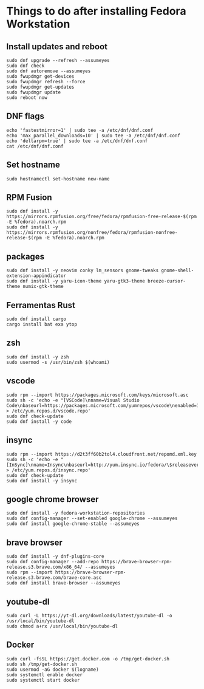 # Things to do after installing Fedora Workstation

## Install updates and reboot

```properties
sudo dnf upgrade --refresh --assumeyes
sudo dnf check
sudo dnf autoremove --assumeyes
sudo fwupdmgr get-devices
sudo fwupdmgr refresh --force
sudo fwupdmgr get-updates
sudo fwupdmgr update
sudo reboot now
```

## DNF flags

```properties
echo 'fastestmirror=1' | sudo tee -a /etc/dnf/dnf.conf
echo 'max_parallel_downloads=10' | sudo tee -a /etc/dnf/dnf.conf
echo 'deltarpm=true' | sudo tee -a /etc/dnf/dnf.conf
cat /etc/dnf/dnf.conf
```

## Set hostname

```properties
sudo hostnamectl set-hostname new-name
```

## RPM Fusion

```properties
sudo dnf install -y https://mirrors.rpmfusion.org/free/fedora/rpmfusion-free-release-$(rpm -E %fedora).noarch.rpm
sudo dnf install -y https://mirrors.rpmfusion.org/nonfree/fedora/rpmfusion-nonfree-release-$(rpm -E %fedora).noarch.rpm
```

## packages

```properties
sudo dnf install -y neovim conky lm_sensors gnome-tweaks gnome-shell-extension-appindicator
sudo dnf install -y yaru-icon-theme yaru-gtk3-theme breeze-cursor-theme numix-gtk-theme
```

## Ferramentas Rust
```properties
sudo dnf install cargo
cargo install bat exa ytop
```


## zsh

```properties
sudo dnf install -y zsh
sudo usermod -s /usr/bin/zsh $(whoami)
```

## vscode

```properties
sudo rpm --import https://packages.microsoft.com/keys/microsoft.asc
sudo sh -c 'echo -e "[VSCode]\nname=Visual Studio Code\nbaseurl=https://packages.microsoft.com/yumrepos/vscode\nenabled=1\ngpgcheck=1\ngpgkey=https://packages.microsoft.com/keys/microsoft.asc" > /etc/yum.repos.d/vscode.repo'
sudo dnf check-update
sudo dnf install -y code
```

## insync

```properties
sudo rpm --import https://d2t3ff60b2tol4.cloudfront.net/repomd.xml.key
sudo sh -c 'echo -e "[InSync]\nname=Insync\nbaseurl=http://yum.insync.io/fedora/\$releasever/\ngpgcheck=1\ngpgkey=https://d2t3ff60b2tol4.cloudfront.net/repomd.xml.key\nenabled=1\nmetadata_expire=120m" > /etc/yum.repos.d/insync.repo'
sudo dnf check-update
sudo dnf install -y insync
```

## google chrome browser

```properties
sudo dnf install -y fedora-workstation-repositories
sudo dnf config-manager --set-enabled google-chrome --assumeyes
sudo dnf install google-chrome-stable --assumeyes
```

## brave browser

```properties
sudo dnf install -y dnf-plugins-core
sudo dnf config-manager --add-repo https://brave-browser-rpm-release.s3.brave.com/x86_64/ --assumeyes
sudo rpm --import https://brave-browser-rpm-release.s3.brave.com/brave-core.asc
sudo dnf install brave-browser --assumeyes
```

## youtube-dl

```properties
sudo curl -L https://yt-dl.org/downloads/latest/youtube-dl -o /usr/local/bin/youtube-dl
sudo chmod a+rx /usr/local/bin/youtube-dl
```

## Docker

```properties
sudo curl -fsSL https://get.docker.com -o /tmp/get-docker.sh
sudo sh /tmp/get-docker.sh
sudo usermod -aG docker $(logname)
sudo systemctl enable docker
sudo systemctl start docker
```
